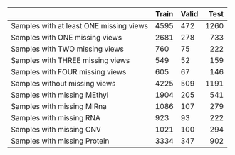 | | Train | Valid| Test| 
| ------------- | ------------- | ------------- | -------------:|
|Samples with at least ONE missing views|4595|472|1260
|Samples with ONE missing views|2681|278|733
|Samples with TWO missing views|760|75|222
|Samples with THREE missing views|549|52|159
|Samples with FOUR missing views|605|67|146
|Samples without missing views|4225|509|1191
|Samples with missing MEthyl|1904|205|541
|Samples with missing MIRna|1086|107|279
|Samples with missing RNA|923|93|222
|Samples with missing CNV|1021|100|294
|Samples with missing Protein|3334|347|902
